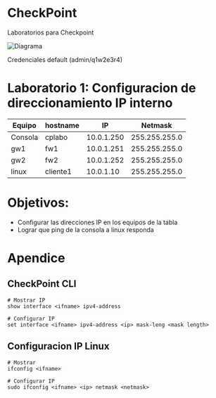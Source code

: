 # CheckPoint
Laboratorios para Checkpoint

![Diagrama](https://octodex.github.com/images/yaktocat.png)

Credenciales default (admin/q1w2e3r4)

# Laboratorio 1: Configuracion de direccionamiento IP interno


|Equipo | hostname | IP | Netmask |
|--- | --- | --- | --- |
|Consola | cplabo | 10.0.1.250 | 255.255.255.0 |
|gw1 | fw1 | 10.0.1.251 | 255.255.255.0 |
|gw2 | fw2 | 10.0.1.252 | 255.255.255.0 |
|linux | cliente1 | 10.0.1.10 | 255.255.255.0 |

# Objetivos:

* Configurar las direcciones IP en los equipos de la tabla
* Lograr que ping de la consola a linux responda


# Apendice

## CheckPoint CLI

```
# Mostrar IP
show interface <ifname> ipv4-address

# Configurar IP
set interface <ifname> ipv4-address <ip> mask-leng <mask length>

```

## Configuracion IP Linux

```
# Mostrar
ifconfig <ifname>

# Configurar IP
sudo ifconfig <ifname> <ip> netmask <netmask>
```
